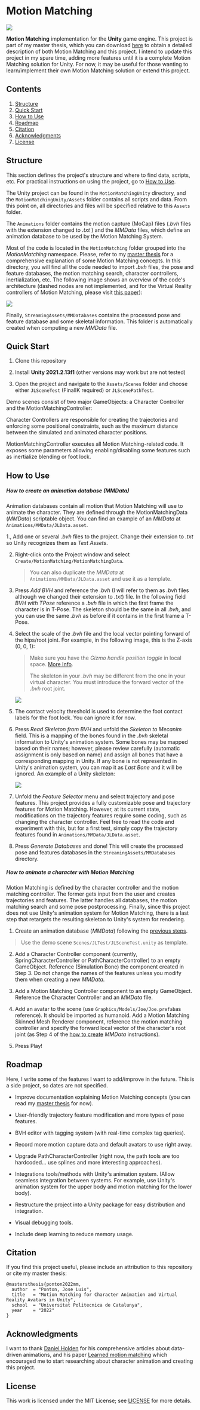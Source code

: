 # Motion Matching

![](.github/media/path_mm.jpg)

**Motion Matching** implementation for the **Unity** game engine. This project is part of my master thesis, which you can download [here](.github/pdfs/Master_Thesis_JoseLuis.pdf) to obtain a detailed description of both Motion Matching and this project. I intend to update this project in my spare time, adding more features until it is a complete Motion Matching solution for Unity. For now, it may be useful for those wanting to learn/implement their own Motion Matching solution or extend this project. 

## Contents

1. [Structure](#structure)
2. [Quick Start](#quick-start)
3. [How to Use](#how-to-use)
4. [Roadmap](#roadmap)
5. [Citation](#citation)
6. [Acknowledgments](#Acknowledgments)
7. [License](#license)

## Structure

This section defines the project's structure and where to find data, scripts, etc. For practical instructions on using the project, go to [How to Use](#how-to-use).

The Unity project can be found in the ``MotionMatchingUnity`` directory, and the ``MotionMatchingUnity/Assets`` folder contains all scripts and data. From this point on, all directories and files will be specified relative to this ``Assets`` folder.

The ``Animations`` folder contains the motion capture (MoCap) files (*.bvh* files with the extension changed to *.txt* ) and the *MMData* files, which define an animation database to be used by the Motion Matching System.

Most of the code is located in the ``MotionMatching`` folder grouped into the *MotionMatching* namespace. Please, refer to my [master thesis](.github/pdfs/Master_Thesis_JoseLuis.pdf) for a comprehensive explanation of some Motion Matching concepts. In this directory, you will find all the code needed to import *.bvh* files, the pose and feature databases, the motion matching search, character controllers, inertialization, etc.  The following image shows an overview of the code's architecture (dashed nodes are not implemented, and for the Virtual Reality controllers of Motion Matching, please visit [this paper](https://upc-virvig.github.io/MMVR/)):

![](.github/media/architecture_diagram.PNG)

Finally, ``StreamingAssets/MMDatabases`` contains the processed pose and feature database and some skeletal information. This folder is automatically created when computing a new *MMData* file.

## Quick Start

1. Clone this repository

2. Install **Unity 2021.2.13f1** (other versions may work but are not tested)

3. Open the project and navigate to the `Assets/Scenes` folder and choose either `JLSceneTest` (FinalIK required) or ``JLScenePathTest``.

Demo scenes consist of two major GameObjects: a Character Controller and the MotionMatchingController:

Character Controllers are responsible for creating the trajectories and enforcing some positional constraints, such as the maximum distance between the simulated and animated character positions.

MotionMatchingController executes all Motion Matching-related code. It exposes some parameters allowing enabling/disabling some features such as inertialize blending or foot lock.

## How to Use

##### How to create an animation database (*MMData*)

Animation databases contain all motion that Motion Matching will use to animate the character. They are defined through the MotionMatchingData (*MMData*) scriptable object. You can find an example of an *MMData* at ``Animations/MMData/JLData.asset``.

1., Add one or several *.bvh* files to the project. Change their extension to *.txt* so Unity recognizes them as *Text Assets*.

2. Right-click onto the Project window and select ``Create/MotionMatching/MotionMatchingData``. 
   
   > You can also duplicate the *MMData* at ``Animations/MMData/JLData.asset`` and use it as a template.

3. Press *Add BVH* and reference the *.bvh* (I will refer to them as *.bvh* files although we changed their extension to *.txt*) file. In the following field *BVH with TPose* reference a *.bvh* file in which the first frame the character is in T-Pose. The skeleton should be the same in all *.bvh*, and you can use the same *.bvh* as before if it contains in the first frame a T-Pose.

4. Select the scale of the *.bvh* file and the local vector pointing forward of the hips/root joint. For example, in the following image, this is the Z-axis (0, 0, 1):
   
   > Make sure you have the *Gizmo handle position toggle* in local space. [More Info](https://docs.unity3d.com/Manual/PositioningGameObjects.html).
   > 
   > The skeleton in your *.bvh* may be different from the one in your virtual character. You must introduce the forward vector of the *.bvh* root joint.
   
   ![](.github/media/local_forward_hips.PNG)

5. The contact velocity threshold is used to determine the foot contact labels for the foot lock. You can ignore it for now.

6. Press *Read Skeleton from BVH* and unfold the *Skeleton to Mecanim* field. This is a mapping of the bones found in the *.bvh* skeletal information to Unity's animation system. Some bones may be mapped based on their names; however, please review carefully (automatic assignment is only based on name) and assign all bones that have a corresponding mapping in Unity. If any bone is not represented in Unity's animation system, you can map it as *Last Bone* and it will be ignored. An example of a Unity skeleton:
   
   ![](.github/media/avatar_joints.png)

7. Unfold the *Feature Selector* menu and select trajectory and pose features. This project provides a fully customizable pose and trajectory features for Motion Matching. However, at its current state, modifications on the trajectory features require some coding, such as changing the character controller. Feel free to read the code and experiment with this, but for a first test, simply copy the trajectory features found in ``Animations/MMData/JLData.asset``. 

8. Press *Generate Databases* and done! This will create the processed pose and features databases in the ``StreamingAssets/MMDatabases`` directory.

##### How to animate a character with Motion Matching

Motion Matching is defined by the character controller and the motion matching controller. The former gets input from the user and creates trajectories and features. The latter handles all databases, the motion matching search and some pose postprocessing. Finally, since this project does not use Unity's animation system for Motion Matching, there is a last step that retargets the resulting skeleton to Unity's system for rendering.

1. Create an animation database (*MMData*) following the [previous steps](#how-to-create-an-animation-database-(MMData)).

> Use the demo scene ``Scenes/JLTest/JLSceneTest.unity`` as template.

2. Add a Character Controller component (currently, SpringCharacterController or PathCharacterController) to an empty GameObject. Reference (Simulation Bone) the component created in Step 3. Do not change the names of the features unless you modify them when creating a new *MMData*.

3. Add a Motion Matching Controller component to an empty GameObject. Reference the Character Controller and an *MMData* file.

4. Add an avatar to the scene (use ``Graphics/Models/Joe/Joe.prefab``as reference). It should be imported as humanoid. Add a Motion Matching Skinned Mesh Renderer component, reference the motion matching controller and specify the forward local vector of the character's root joint (as Step 4 of the [how to create](#how-to-create-an-animation-database-(MMData)) *MMData* instructions). 

5. Press Play!

## Roadmap

Here, I write some of the features I want to add/improve in the future. This is a side project, so dates are not specified.

- Improve documentation explaining Motion Matching concepts (you can read my [master thesis](.github/pdfs/Master_Thesis_JoseLuis.pdf) for now).

- User-friendly trajectory feature modification and more types of pose features.

- BVH editor with tagging system (with real-time complex tag queries).

- Record more motion capture data and default avatars to use right away.

- Upgrade PathCharacterController (right now, the path tools are too hardcoded... use splines and more interesting approaches).

- Integrations tools/methods with Unity's animation system. (Allow seamless integration between systems. For example, use Unity's animation system for the upper body and motion matching for the lower body).

- Restructure the project into a Unity package for easy distribution and integration.

- Visual debugging tools.

- Include deep learning to reduce memory usage.

## Citation

If you find this project useful, please include an attribution to this repository or cite my master thesis:

```
@mastersthesis{ponton2022mm,
  author  = "Ponton, Jose Luis",
  title   = "Motion Matching for Character Animation and Virtual Reality Avatars in Unity",
  school  = "Universitat Politecnica de Catalunya",
  year    = "2022"
}
```

## Acknowledgments

I want to thank [Daniel Holden](https://theorangeduck.com/) for his comprehensive articles about data-driven animations, and his paper [Learned motion matching](https://dl.acm.org/doi/abs/10.1145/3386569.3392440) which encouraged me to start researching about character animation and creating this project.

## License

This work is licensed under the MIT License; see [LICENSE](LICENSE) for more details.
